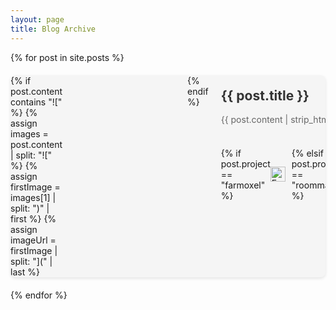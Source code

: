 ```yaml
---
layout: page
title: Blog Archive
---
```


{% for post in site.posts %}
  <div style="display: flex; width: 100%; box-sizing: border-box; margin: 20px 0; background: #f5f5f5; border-radius: 8px; overflow: hidden; box-shadow: 0 2px 5px rgba(0,0,0,0.1);">
    {% if post.content contains "![" %}
      {% assign images = post.content | split: "![" %}
      {% assign firstImage = images[1] | split: ")" | first %}
      {% assign imageUrl = firstImage | split: "](" | last %}
      <div style="flex: 0 0 200px; background-image: url({{ imageUrl }}); background-size: cover; background-position: center;"></div>
    {% endif %}
    <div style="padding: 20px; flex: 1;">
      <h2 style="margin-top: 0;"><a href="{{ post.url }}" style="text-decoration: none; color: #333;">{{ post.title }}</a></h2>
      <p style="color: #666;">{{ post.content | strip_html | truncatewords: 50 }}</p>
      <div style="display: flex; justify-content: space-between; align-items: center; margin-top: 20px;">
        <div style="display: flex; align-items: center;">
          {% if post.project == "farmoxel" %}
            <img src="{{ '/assets/images/farmoxel-icon.png' | relative_url }}" alt="Farmoxel" style="height: 24px; margin-right: 10px;">
          {% elsif post.project == "roommakers" %}
            <img src="{{ '/assets/images/roommakers-icon.png' | relative_url }}" alt="Room Makers" style="height: 24px; margin-right: 10px;">
          {% elsif post.project == "kta" %}
            <img src="{{ '/assets/images/kta-icon.png' | relative_url }}" alt="KTA" style="height: 24px; margin-right: 10px;">
          {% endif %}
          <span style="color: #888; font-size: 0.9em;">{{ post.date | date: "%B %d, %Y" }}</span>
          {% if post.tags %}
            <div style="margin-left: 15px;">
              {% for tag in post.tags %}
                <span style="background: #e0e0e0; padding: 3px 8px; border-radius: 12px; font-size: 0.8em; margin-right: 5px;">{{ tag }}</span>
              {% endfor %}
            </div>
          {% endif %}
        </div>
        <a href="{{ post.url }}" style="color: #4CAF50; text-decoration: none;">Read more →</a>
      </div>
    </div>
  </div>
{% endfor %}